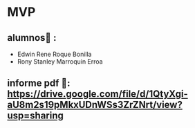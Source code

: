 # MVP
## alumnos:busts_in_silhouette: :
- Edwin Rene Roque Bonilla
- Rony Stanley Marroquin Erroa

## informe pdf  :page_facing_up:: https://drive.google.com/file/d/1QtyXgi-aU8m2s19pMkxUDnWSs3ZrZNrt/view?usp=sharing

